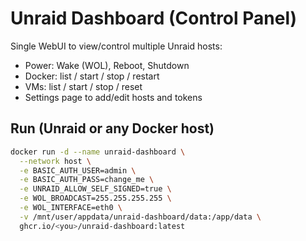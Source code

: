 # Unraid Dashboard (Control Panel)

Single WebUI to view/control multiple Unraid hosts:
- Power: Wake (WOL), Reboot, Shutdown
- Docker: list / start / stop / restart
- VMs: list / start / stop / reset
- Settings page to add/edit hosts and tokens

## Run (Unraid or any Docker host)

```bash
docker run -d --name unraid-dashboard \
  --network host \
  -e BASIC_AUTH_USER=admin \
  -e BASIC_AUTH_PASS=change_me \
  -e UNRAID_ALLOW_SELF_SIGNED=true \
  -e WOL_BROADCAST=255.255.255.255 \
  -e WOL_INTERFACE=eth0 \
  -v /mnt/user/appdata/unraid-dashboard/data:/app/data \
  ghcr.io/<you>/unraid-dashboard:latest

